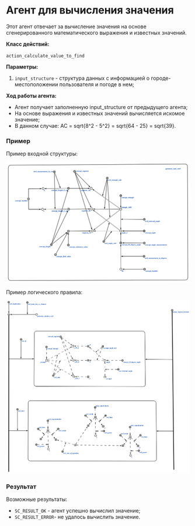 # Агент для вычисления значения
Этот агент отвечает за вычисление значения на основе сгенерированного математического выражения и известных значений.

**Класс действий:**

`action_calculate_value_to_find`

**Параметры:**
1. `input_structure` - структура данных с информацией о городе-местоположении пользователя и погоде в нем;

**Ход работы агента:**
* Агент получает заполненную input_structure от предыдущего агента;
* На основе выражения и известных значений вычисляется искомое значение;
* В данном случае: AC = sqrt{8^2 - 5^2} = sqrt{64 - 25} = sqrt{39}.

### Пример

Пример входной структуры:

![МОИС](imgs/1.png)

Пример логического правила:

![МОИС](imgs/3.png)

### Результат

Возможные результаты:

* `SC_RESULT_OK` -  агент успешно вычислил значение;
* `SC_RESULT_ERROR`-  не удалось вычислить значение.
